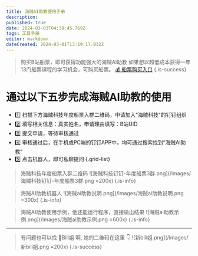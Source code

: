 ```yaml
---
title: 海贼AI助教使用手册
description: 
published: true
date: 2024-03-03T04:39:45.769Z
tags: 工具手册
editor: markdown
dateCreated: 2024-03-01T13:19:17.932Z
---
```


> 购买B站船票，即可获得功能强大的海贼AI助教
如果想以超低成本获得一年13门船票课程的学习机会，可购买船票。
[💰 船票购买入口](https://www.bilibili.com/cheese/pages/packageCourseDetail?productId=598)
{.is-success}


# 通过以下五步完成海贼AI助教的使用

- 1️⃣ 扫描下方海贼科技年度船票入群二维码，申请加入“海贼科技"的钉钉组织
- 2️⃣ 填写相关信息：真实姓名，申请理由填写：B站UID
- 3️⃣ 提交申请，等待审核通过
- 4️⃣ 审核通过后，在手机或PC端的钉钉APP中，均可通过搜索找到“海贼AI助教”
- 5️⃣ 点击机器人，即可私聊提问 
{.grid-list}
> 海贼科技年度船票入群二维码
![海贼科技钉钉-年度船票3群.png](/images/海贼科技钉钉-年度船票3群.png =200x)
{.is-info}

> 海贼AI助教机器人
![海贼ai助教说明.png](/images/海贼ai助教说明.png =300x)
{.is-info}

> 海贼AI助教使用示例，他还能运行程序，直接输出结果
![海贼ai助教示例.png](/images/海贼ai助教示例.png =600x)
{.is-info}

---

> 有问题也可以找 👧Bili姐 啊, 她的二维码在这里 👇
![新bili姐.png](/images/新bili姐.png =200x)
{.is-success}
